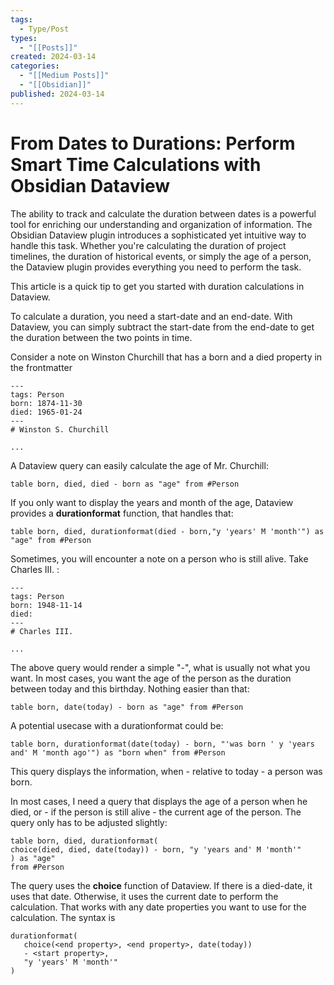 ```yaml
---
tags:
  - Type/Post
types:
  - "[[Posts]]"
created: 2024-03-14
categories:
  - "[[Medium Posts]]"
  - "[[Obsidian]]"
published: 2024-03-14
---
```

# From Dates to Durations: Perform Smart Time Calculations with Obsidian Dataview

The ability to track and calculate the duration between dates is a powerful tool for enriching our understanding and organization of information. The Obsidian Dataview plugin introduces a sophisticated yet intuitive way to handle this task. Whether you're calculating the duration of project timelines, the duration of historical events, or simply the age of a person, the Dataview plugin provides everything you need to perform the task. 

This article is a quick tip to get you started with duration calculations in Dataview.

To calculate a duration, you need a start-date and an end-date. With Dataview, you can simply subtract the start-date from the end-date to get the duration between the two points in time.

Consider a note on Winston Churchill that has a born and a died property in the frontmatter

```
---
tags: Person
born: 1874-11-30
died: 1965-01-24
---
# Winston S. Churchill

...
```

A Dataview query can easily calculate the age of Mr. Churchill:

```
table born, died, died - born as "age" from #Person
```

 If you only want to display the years and month of the age, Dataview provides a **durationformat** function, that handles that:

```
table born, died, durationformat(died - born,"y 'years' M 'month'") as "age" from #Person
```

Sometimes, you will encounter a note on a person who is still alive. Take Charles III. :

```
---
tags: Person
born: 1948-11-14
died:
---
# Charles III.

...
```

The above query would render a simple "-", what is usually not what you want. In most cases, you want the age of the person as the duration between today and this birthday. Nothing easier than that:

```
table born, date(today) - born as "age" from #Person
```

A potential usecase with a durationformat could be:

```
table born, durationformat(date(today) - born, "'was born ' y 'years and' M 'month ago'") as "born when" from #Person
```

This query displays the information, when - relative to today - a person was born.

In most cases, I need a query that displays the age of a person when he died, or - if the person is still alive - the current age of the person. The query only has to be adjusted slightly:

```
table born, died, durationformat(
choice(died, died, date(today)) - born, "y 'years and' M 'month'"
) as "age" 
from #Person
```

The query uses the **choice** function of Dataview. If there is a died-date, it uses that date. Otherwise, it uses the current date to perform the calculation. That works with any date properties you want to use for the calculation. The syntax is

```
durationformat(
   choice(<end property>, <end property>, date(today)) 
   - <start property>, 
   "y 'years' M 'month'"
)
```

